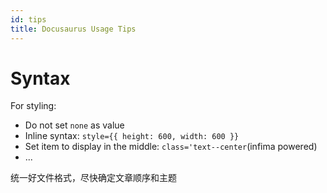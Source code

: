 ```yaml
---
id: tips
title: Docusaurus Usage Tips
---
```


# Syntax
For styling: 
* Do not set `none` as value
* Inline syntax: `style={{ height: 600, width: 600 }}`
* Set item to display in the middle: `class='text--center`(infima powered)
* ...

统一好文件格式，尽快确定文章顺序和主题
